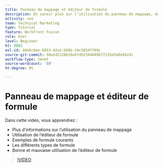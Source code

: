 ```yaml
---
title: Panneau de mappage et éditeur de formule
description: En savoir plus sur l’utilisation du panneau de mappage, de l’éditeur de formule et des exemples de formule courants dans [!DNL Adobe Workfront Fusion].
activity: use
team: Technical Marketing
type: Tutorial
feature: Workfront Fusion
role: User
level: Beginner
kt: 9002
exl-id: 48ebc6ee-6853-42a3-b68b-34c5854ff69c
source-git-commit: 58a545120b29a5f492344b89b77235e548e94241
workflow-type: tm+mt
source-wordcount: '59'
ht-degree: 0%

---
```


# Panneau de mappage et éditeur de formule

Dans cette vidéo, vous apprendrez :

* Plus d’informations sur l’utilisation du panneau de mappage
* Utilisation de l’éditeur de formule
* Exemples de formule courants
* Les différents types de formule
* Bonne et mauvaise utilisation de l’éditeur de formule

>[!VIDEO](https://video.tv.adobe.com/v/335262/?quality=12)
